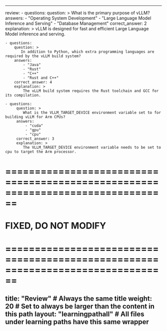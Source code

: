 
---
review:
    - questions:
        question: >
            What is the primary purpose of vLLM?
        answers:
            - "Operating System Development"
            - "Large Language Model Inference and Serving"
            - "Database Management"
        correct_answer: 2
        explanation: >
            vLLM is designed for fast and efficient Large Language Model inference and serving.

    - questions:
        question: >
           In addition to Python, which extra programming languages are required by the vLLM build system?
        answers:
            - "Java"
            - "Rust"
            - "C++"
            - "Rust and C++"
        correct_answer: 4
        explanation: >
            The vLLM build system requires the Rust toolchain and GCC for its compilation.

    - questions:
         question: >
            What is the VLLM_TARGET_DEVICE environment variable set to for building vLLM for Arm CPUs?
         answers:
             - "cuda"
             - "gpu"
             - "cpu"
         correct_answer: 3
         explanation: >
            The VLLM_TARGET_DEVICE environment variable needs to be set to cpu to target the Arm processor.

# ================================================================================
#       FIXED, DO NOT MODIFY
# ================================================================================
title: "Review"                 # Always the same title
weight: 20                      # Set to always be larger than the content in this path
layout: "learningpathall"       # All files under learning paths have this same wrapper
---
